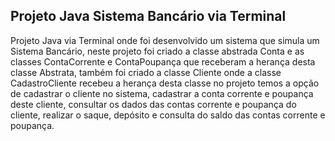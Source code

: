 <h2>Projeto Java Sistema Bancário via Terminal</h2>
<p>Projeto Java via Terminal onde foi desenvolvido um sistema que simula um Sistema Bancário, neste projeto foi criado a classe abstrada Conta e as classes ContaCorrente e ContaPoupança que receberam a herança desta classe Abstrata, também foi criado a classe Cliente onde a classe CadastroCliente recebeu a herança desta classe no projeto temos a opção de cadastrar o cliente no sistema, cadastrar a conta corrente e poupança deste cliente, consultar os dados das contas corrente e poupança do cliente, realizar o saque, depósito e consulta do saldo das contas corrente e poupança.</p>
